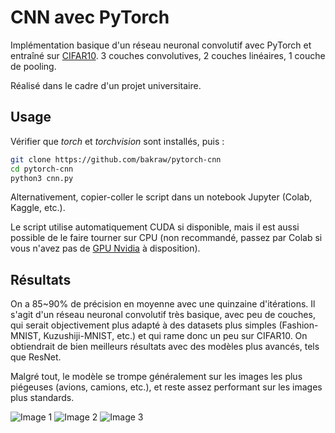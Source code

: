 # CNN avec PyTorch

Implémentation basique d'un réseau neuronal convolutif avec PyTorch et entraîné sur [CIFAR10](https://www.cs.toronto.edu/~kriz/cifar.html).
3 couches convolutives, 2 couches linéaires, 1 couche de pooling.

Réalisé dans le cadre d'un projet universitaire.

## Usage

Vérifier que *torch* et *torchvision* sont installés, puis :
```bash
git clone https://github.com/bakraw/pytorch-cnn
cd pytorch-cnn
python3 cnn.py
```

Alternativement, copier-coller le script dans un notebook Jupyter (Colab, Kaggle, etc.).

Le script utilise automatiquement CUDA si disponible, mais il est aussi possible de le faire tourner sur CPU (non recommandé, passez par Colab si vous n'avez pas de [GPU Nvidia](https://youtu.be/XDpDesU_0zo?si=aCmgeyb0Auf7egqH) à disposition).

## Résultats

On a 85~90% de précision en moyenne avec une quinzaine d'itérations. Il s'agit d'un réseau neuronal convolutif très basique, avec peu de couches, qui serait objectivement plus adapté à des datasets plus simples (Fashion-MNIST, Kuzushiji-MNIST, etc.) et qui rame donc un peu sur CIFAR10. On obtiendrait de bien meilleurs résultats avec des modèles plus avancés, tels que ResNet.

Malgré tout, le modèle se trompe généralement sur les images les plus piégeuses (avions, camions, etc.), et reste assez performant sur les images plus standards.

![Image 1](https://github.com/user-attachments/assets/157b061d-9acb-4aab-ae42-8d502f31153a)
![Image 2](https://github.com/user-attachments/assets/34d060ff-8c30-4384-8090-8b765201ee0c)
![Image 3](https://github.com/user-attachments/assets/07477780-79a0-447f-bb62-beb382d1c4c3)
